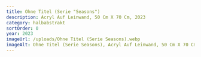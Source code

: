 ```yaml
---
title: Ohne Titel (Serie "Seasons")
description: Acryl Auf Leinwand, 50 Cm X 70 Cm, 2023
category: halbabstrakt
sortOrder: 0
year: 2023
imageUrl: /uploads/Ohne Titel (Serie Seasons).webp
imageAlt: Ohne Titel (Serie Seasons), Acryl Auf Leinwand, 50 Cm X 70 Cm, 2023
---
```


